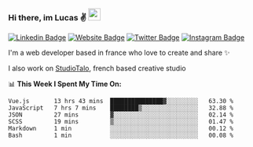 ### Hi there, im Lucas ✌️ <img src="https://media.giphy.com/media/hvRJCLFzcasrR4ia7z/giphy.gif" width="25px">
[![Linkedin Badge](https://img.shields.io/badge/-LinkedIn-0e76a8?style=flat-square&logo=Linkedin&logoColor=white)](https://www.linkedin.com/in/lucasbellier/)
[![Website Badge](https://img.shields.io/badge/Website-3b5998?style=flat-square&logo=google-chrome&logoColor=white)](https://lucasblr.fr)
[![Twitter Badge](https://img.shields.io/badge/-Twitter-00acee?style=flat-square&logo=Twitter&logoColor=white)](https://twitter.com/ImJustLucas_)
[![Instagram Badge](https://img.shields.io/badge/-Instagram-e4405f?style=flat-square&logo=Instagram&logoColor=white)](https://instagram.com/luuucas.blr/)

I'm a web developer based in france who love to create and share ✨

I also work on [StudioTalo](https://talodev.fr), french based creative studio

📊 **This Week I Spent My Time On:**
<!--START_SECTION:waka-->

```text
Vue.js       13 hrs 43 mins  ███████████████▓░░░░░░░░░   63.30 %
JavaScript   7 hrs 7 mins    ████████▒░░░░░░░░░░░░░░░░   32.88 %
JSON         27 mins         ▓░░░░░░░░░░░░░░░░░░░░░░░░   02.14 %
SCSS         19 mins         ▒░░░░░░░░░░░░░░░░░░░░░░░░   01.47 %
Markdown     1 min           ░░░░░░░░░░░░░░░░░░░░░░░░░   00.12 %
Bash         1 min           ░░░░░░░░░░░░░░░░░░░░░░░░░   00.08 %
```

<!--END_SECTION:waka-->
